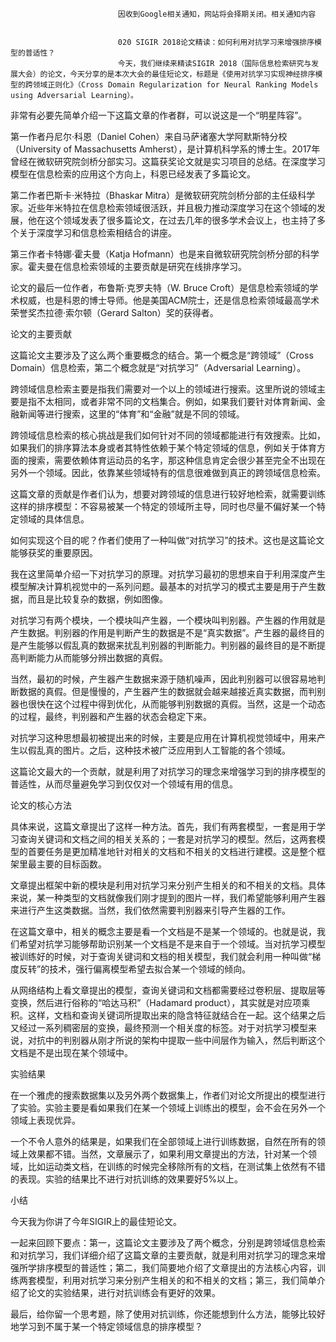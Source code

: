 
                            
                            因收到Google相关通知，网站将会择期关闭。相关通知内容
                            
                            
                            020 SIGIR 2018论文精读：如何利用对抗学习来增强排序模型的普适性？
                            今天，我们继续来精读SIGIR 2018（国际信息检索研究与发展大会）的论文，今天分享的是本次大会的最佳短论文，标题是《使用对抗学习实现神经排序模型的跨领域正则化》（Cross Domain Regularization for Neural Ranking Models using Adversarial Learning）。

非常有必要先简单介绍一下这篇文章的作者群，可以说这是一个“明星阵容”。

第一作者丹尼尔·科恩（Daniel Cohen）来自马萨诸塞大学阿默斯特分校（University of Massachusetts Amherst），是计算机科学系的博士生。2017年曾经在微软研究院剑桥分部实习。这篇获奖论文就是实习项目的总结。在深度学习模型在信息检索的应用这个方向上，科恩已经发表了多篇论文。

第二作者巴斯卡·米特拉（Bhaskar Mitra）是微软研究院剑桥分部的主任级科学家。近些年米特拉在信息检索领域很活跃，并且极力推动深度学习在这个领域的发展，他在这个领域发表了很多篇论文，在过去几年的很多学术会议上，也主持了多个关于深度学习和信息检索相结合的讲座。

第三作者卡特娜·霍夫曼（Katja Hofmann）也是来自微软研究院剑桥分部的科学家。霍夫曼在信息检索领域的主要贡献是研究在线排序学习。

论文的最后一位作者，布鲁斯·克罗夫特（W. Bruce Croft）是信息检索领域的学术权威，也是科恩的博士导师。他是美国ACM院士，还是信息检索领域最高学术荣誉奖杰拉德·索尔顿（Gerard Salton）奖的获得者。

论文的主要贡献

这篇论文主要涉及了这么两个重要概念的结合。第一个概念是“跨领域”（Cross Domain）信息检索，第二个概念就是“对抗学习”（Adversarial Learning）。

跨领域信息检索主要是指我们需要对一个以上的领域进行搜索。这里所说的领域主要是指不太相同，或者非常不同的文档集合。例如，如果我们要针对体育新闻、金融新闻等进行搜索，这里的“体育”和“金融”就是不同的领域。

跨领域信息检索的核心挑战是我们如何针对不同的领域都能进行有效搜索。比如，如果我们的排序算法本身或者其特性依赖于某个特定领域的信息，例如关于体育方面的搜索，需要依赖体育运动员的名字，那这种信息肯定会很少甚至完全不出现在另外一个领域。因此，依靠某些领域特有的信息很难做到真正的跨领域信息检索。

这篇文章的贡献是作者们认为，想要对跨领域的信息进行较好地检索，就需要训练这样的排序模型：不容易被某一个特定的领域所主导，同时也尽量不偏好某一个特定领域的具体信息。

如何实现这个目的呢？作者们使用了一种叫做“对抗学习”的技术。这也是这篇论文能够获奖的重要原因。

我在这里简单介绍一下对抗学习的原理。对抗学习最初的思想来自于利用深度产生模型解决计算机视觉中的一系列问题。最基本的对抗学习的模式主要是用于产生数据，而且是比较复杂的数据，例如图像。

对抗学习有两个模块，一个模块叫产生器，一个模块叫判别器。产生器的作用就是产生数据。判别器的作用是判断产生的数据是不是“真实数据”。产生器的最终目的是产生能够以假乱真的数据来扰乱判别器的判断能力。判别器的最终目的是不断提高判断能力从而能够分辨出数据的真假。

当然，最初的时候，产生器产生数据来源于随机噪声，因此判别器可以很容易地判断数据的真假。但是慢慢的，产生器产生的数据就会越来越接近真实数据，而判别器也很快在这个过程中得到优化，从而能够判别数据的真假。当然，这是一个动态的过程，最终，判别器和产生器的状态会稳定下来。

对抗学习这种思想最初被提出来的时候，主要是应用在计算机视觉领域中，用来产生以假乱真的图片。之后，这种技术被广泛应用到人工智能的各个领域。

这篇论文最大的一个贡献，就是利用了对抗学习的理念来增强学习到的排序模型的普适性，从而尽量避免学习到仅仅对一个领域有用的信息。

论文的核心方法

具体来说，这篇文章提出了这样一种方法。首先，我们有两套模型，一套是用于学习查询关键词和文档之间的相关关系的；一套是对抗学习的模型。然后，这两套模型的首要任务是更加精准地针对相关的文档和不相关的文档进行建模。这是整个框架里最主要的目标函数。

文章提出框架中新的模块是利用对抗学习来分别产生相关的和不相关的文档。具体来说，某一种类型的文档就像我们刚才提到的图片一样，我们希望能够利用产生器来进行产生这类数据。当然，我们依然需要判别器来引导产生器的工作。

在这篇文章中，相关的概念主要是看一个文档是不是某一个领域的。也就是说，我们希望对抗学习能够帮助识别某一个文档是不是来自于一个领域。当对抗学习模型被训练好的时候，对于查询关键词和文档的相关模型，我们就会利用一种叫做“梯度反转”的技术，强行偏离模型希望去拟合某一个领域的倾向。

从网络结构上看文章提出的模型，查询关键词和文档都需要经过卷积层、提取层等变换，然后进行俗称的“哈达马积”（Hadamard product），其实就是对应项乘积。这样，文档和查询关键词所提取出来的隐含特征就结合在一起。这个结果之后又经过一系列稠密层的变换，最终预测一个相关度的标签。对于对抗学习模型来说，对抗中的判别器从刚才所说的架构中提取一些中间层作为输入，然后判断这个文档是不是出现在某个领域中。

实验结果

在一个雅虎的搜索数据集以及另外两个数据集上，作者们对论文所提出的模型进行了实验。实验主要是看如果我们在某一个领域上训练出的模型，会不会在另外一个领域上表现优异。

一个不令人意外的结果是，如果我们在全部领域上进行训练数据，自然在所有的领域上效果都不错。当然，文章展示了，如果利用文章提出的方法，针对某一个领域，比如运动类文档，在训练的时候完全移除所有的文档，在测试集上依然有不错的表现。实验的结果比不进行对抗训练的效果要好5%以上。

小结

今天我为你讲了今年SIGIR上的最佳短论文。

一起来回顾下要点：第一，这篇论文主要涉及了两个概念，分别是跨领域信息检索和对抗学习，我们详细介绍了这篇文章的主要贡献，就是利用对抗学习的理念来增强所学排序模型的普适性；第二，我们简要地介绍了文章提出的方法核心内容，训练两套模型，利用对抗学习来分别产生相关的和不相关的文档；第三，我们简单介绍了论文的实验结果，进行对抗训练会有更好的效果。

最后，给你留一个思考题，除了使用对抗训练，你还能想到什么方法，能够比较好地学习到不属于某一个特定领域信息的排序模型？

                        
                        
                            